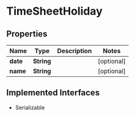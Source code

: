 

# TimeSheetHoliday


## Properties

| Name | Type | Description | Notes |
|------------ | ------------- | ------------- | -------------|
|**date** | **String** |  |  [optional] |
|**name** | **String** |  |  [optional] |


## Implemented Interfaces

* Serializable



